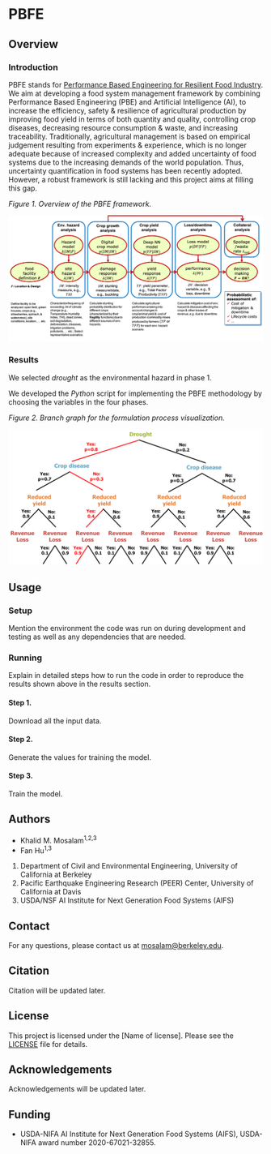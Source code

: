 # PBFE 

## Overview

### Introduction

PBFE stands for [Performance Based Engineering for Resilient Food Industry](https://food-manufacturing.berkeley.edu/performance-based-eng-for-resilient-food-ind/). We aim at developing a food system management framework by combining Performance Based Engineering (PBE) and Artificial Intelligence (AI), to increase the efficiency, safety & resilience of agricultural production by improving food yield in terms of both quantity and quality, controlling crop diseases, decreasing resource consumption & waste, and increasing traceability. Traditionally, agricultural management is based on empirical judgement resulting from experiments & experience, which is no longer adequate because of increased complexity and added uncertainty of food systems due to the increasing demands of the world population. Thus, uncertainty quantification in food systems has been recently adopted. However, a robust framework is still lacking and this project aims at filling this gap.

*Figure 1. Overview of the PBFE framework.*

![Figure 1](./figures/PBFE.png)

### Results

We selected *drought* as the environmental hazard in phase 1. 

We developed the *Python* script for implementing the PBFE methodology by choosing the variables in the four phases. 

*Figure 2. Branch graph for the formulation process visualization.*

![Figure 2](./figures/branch_hl.png)

## Usage

### Setup

Mention the environment the code was run on during development and testing as well as any dependencies that are needed.

### Running

Explain in detailed steps how to run the code in order to reproduce the results shown above in the results section.

#### Step 1.

Download all the input data.

#### Step 2.

Generate the values for training the model.

#### Step 3.

Train the model.

## Authors

* Khalid M. Mosalam<sup>1,2,3</sup>
* Fan Hu<sup>1,3</sup>

1. Department of Civil and Environmental Engineering, University of California at Berkeley
2. Pacific Earthquake Engineering Research (PEER) Center, University of California at Davis
3. USDA/NSF AI Institute for Next Generation Food Systems (AIFS)

## Contact

For any questions, please contact us at mosalam@berkeley.edu.

## Citation

Citation will be updated later.

## License

This project is licensed under the [Name of license]. Please see the [LICENSE](https://github.com/AI-Institute-Food-Systems/aifs-github-best-practices/blob/main/LICENSE) file for details.

## Acknowledgements

Acknowledgements will be updated later.

## Funding

* USDA-NIFA AI Institute for Next Generation Food Systems (AIFS), USDA-NIFA award number 2020-67021-32855.
